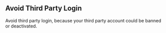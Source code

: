 ## Avoid Third Party Login

Avoid third party login, because your third party account could be banned or deactivated.
